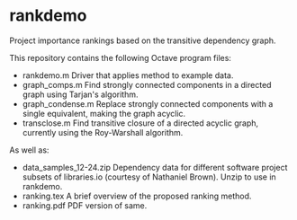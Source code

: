 # rankdemo
Project importance rankings based on the transitive dependency graph.

This repository contains the following Octave program files:

 - rankdemo.m  Driver that applies method to example data.
 - graph_comps.m  Find strongly connected components in a directed graph using Tarjan's algorithm.
 - graph_condense.m  Replace strongly connected components with a single equivalent, making the graph acyclic.
 - transclose.m  Find transitive closure of a directed acyclic graph, currently using the Roy-Warshall algorithm.


As well as:

 - data_samples_12-24.zip  Dependency data for different software project subsets of libraries.io (courtesy of Nathaniel Brown). Unzip to use in rankdemo.
 - ranking.tex  A brief overview of the proposed ranking method.
 - ranking.pdf  PDF version of same.
